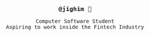 <div align='center'>

<h3><samp><strong>@jighim</strong> 👋 </samp></h3>
<p><samp>Computer Software Student<br>Aspiring to work inside the Fintech Industry</samp></p>
<br>
